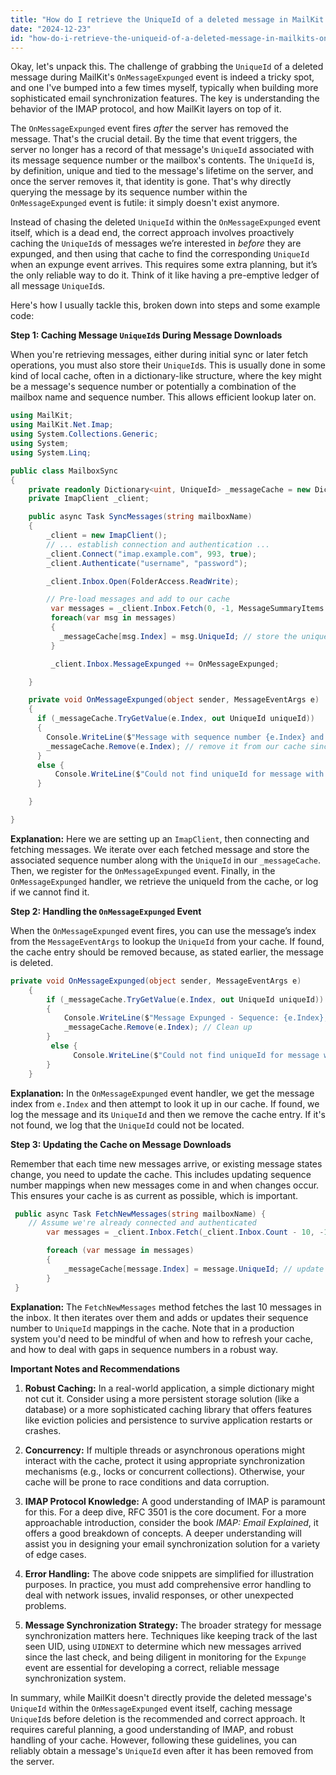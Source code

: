 ```yaml
---
title: "How do I retrieve the UniqueId of a deleted message in MailKit's OnMessageExpunged event?"
date: "2024-12-23"
id: "how-do-i-retrieve-the-uniqueid-of-a-deleted-message-in-mailkits-onmessageexpunged-event"
---
```


Okay, let's unpack this. The challenge of grabbing the `UniqueId` of a deleted message during MailKit's `OnMessageExpunged` event is indeed a tricky spot, and one I've bumped into a few times myself, typically when building more sophisticated email synchronization features. The key is understanding the behavior of the IMAP protocol, and how MailKit layers on top of it.

The `OnMessageExpunged` event fires *after* the server has removed the message. That's the crucial detail. By the time that event triggers, the server no longer has a record of that message's `UniqueId` associated with its message sequence number or the mailbox's contents. The `UniqueId` is, by definition, unique and tied to the message's lifetime on the server, and once the server removes it, that identity is gone. That's why directly querying the message by its sequence number within the `OnMessageExpunged` event is futile: it simply doesn't exist anymore.

Instead of chasing the deleted `UniqueId` within the `OnMessageExpunged` event itself, which is a dead end, the correct approach involves proactively caching the `UniqueId`s of messages we’re interested in *before* they are expunged, and then using that cache to find the corresponding `UniqueId` when an expunge event arrives. This requires some extra planning, but it’s the only reliable way to do it. Think of it like having a pre-emptive ledger of all message `UniqueId`s.

Here's how I usually tackle this, broken down into steps and some example code:

**Step 1: Caching Message `UniqueId`s During Message Downloads**

When you're retrieving messages, either during initial sync or later fetch operations, you must also store their `UniqueId`s. This is usually done in some kind of local cache, often in a dictionary-like structure, where the key might be a message's sequence number or potentially a combination of the mailbox name and sequence number. This allows efficient lookup later on.

```csharp
using MailKit;
using MailKit.Net.Imap;
using System.Collections.Generic;
using System;
using System.Linq;

public class MailboxSync
{
    private readonly Dictionary<uint, UniqueId> _messageCache = new Dictionary<uint, UniqueId>();
    private ImapClient _client;

    public async Task SyncMessages(string mailboxName)
    {
        _client = new ImapClient();
        // ... establish connection and authentication ...
        _client.Connect("imap.example.com", 993, true);
        _client.Authenticate("username", "password");

        _client.Inbox.Open(FolderAccess.ReadWrite);

        // Pre-load messages and add to our cache
         var messages = _client.Inbox.Fetch(0, -1, MessageSummaryItems.UniqueId | MessageSummaryItems.Envelope);
         foreach(var msg in messages)
         {
           _messageCache[msg.Index] = msg.UniqueId; // store the unique id by sequence number
         }

         _client.Inbox.MessageExpunged += OnMessageExpunged;

    }

    private void OnMessageExpunged(object sender, MessageEventArgs e)
    {
      if (_messageCache.TryGetValue(e.Index, out UniqueId uniqueId))
      {
        Console.WriteLine($"Message with sequence number {e.Index} and uniqueId {uniqueId} was expunged");
        _messageCache.Remove(e.Index); // remove it from our cache since it no longer exists
      }
      else {
          Console.WriteLine($"Could not find uniqueId for message with sequence number {e.Index}");
      }

    }

}
```
**Explanation:**
Here we are setting up an `ImapClient`, then connecting and fetching messages. We iterate over each fetched message and store the associated sequence number along with the `UniqueId` in our `_messageCache`. Then, we register for the `OnMessageExpunged` event. Finally, in the `OnMessageExpunged` handler, we retrieve the uniqueId from the cache, or log if we cannot find it.

**Step 2: Handling the `OnMessageExpunged` Event**

When the `OnMessageExpunged` event fires, you can use the message’s index from the `MessageEventArgs` to lookup the `UniqueId` from your cache. If found, the cache entry should be removed because, as stated earlier, the message is deleted.

```csharp
private void OnMessageExpunged(object sender, MessageEventArgs e)
    {
        if (_messageCache.TryGetValue(e.Index, out UniqueId uniqueId))
        {
            Console.WriteLine($"Message Expunged - Sequence: {e.Index}, UniqueId: {uniqueId}");
            _messageCache.Remove(e.Index); // Clean up
        }
         else {
              Console.WriteLine($"Could not find uniqueId for message with sequence number {e.Index}");
        }
    }
```

**Explanation:**
In the `OnMessageExpunged` event handler, we get the message index from `e.Index` and then attempt to look it up in our cache. If found, we log the message and its `UniqueId` and then we remove the cache entry. If it's not found, we log that the `UniqueId` could not be located.

**Step 3: Updating the Cache on Message Downloads**

Remember that each time new messages arrive, or existing message states change, you need to update the cache. This includes updating sequence number mappings when new messages come in and when changes occur. This ensures your cache is as current as possible, which is important.

```csharp
 public async Task FetchNewMessages(string mailboxName) {
    // Assume we're already connected and authenticated
        var messages = _client.Inbox.Fetch(_client.Inbox.Count - 10, -1, MessageSummaryItems.UniqueId | MessageSummaryItems.Envelope); // Fetch the last 10 messages

        foreach (var message in messages)
        {
            _messageCache[message.Index] = message.UniqueId; // update our cache
        }
 }
```

**Explanation:**
The `FetchNewMessages` method fetches the last 10 messages in the inbox. It then iterates over them and adds or updates their sequence number to `UniqueId` mappings in the cache. Note that in a production system you'd need to be mindful of when and how to refresh your cache, and how to deal with gaps in sequence numbers in a robust way.

**Important Notes and Recommendations**

1.  **Robust Caching:** In a real-world application, a simple dictionary might not cut it. Consider using a more persistent storage solution (like a database) or a more sophisticated caching library that offers features like eviction policies and persistence to survive application restarts or crashes.

2.  **Concurrency:** If multiple threads or asynchronous operations might interact with the cache, protect it using appropriate synchronization mechanisms (e.g., locks or concurrent collections). Otherwise, your cache will be prone to race conditions and data corruption.

3.  **IMAP Protocol Knowledge:** A good understanding of IMAP is paramount for this. For a deep dive, RFC 3501 is the core document. For a more approachable introduction, consider the book *IMAP: Email Explained*, it offers a good breakdown of concepts. A deeper understanding will assist you in designing your email synchronization solution for a variety of edge cases.

4.  **Error Handling:** The above code snippets are simplified for illustration purposes. In practice, you must add comprehensive error handling to deal with network issues, invalid responses, or other unexpected problems.

5.  **Message Synchronization Strategy:** The broader strategy for message synchronization matters here. Techniques like keeping track of the last seen UID, using `UIDNEXT` to determine which new messages arrived since the last check, and being diligent in monitoring for the `Expunge` event are essential for developing a correct, reliable message synchronization system.

In summary, while MailKit doesn't directly provide the deleted message's `UniqueId` within the `OnMessageExpunged` event itself, caching message `UniqueId`s before deletion is the recommended and correct approach. It requires careful planning, a good understanding of IMAP, and robust handling of your cache. However, following these guidelines, you can reliably obtain a message's `UniqueId` even after it has been removed from the server.
